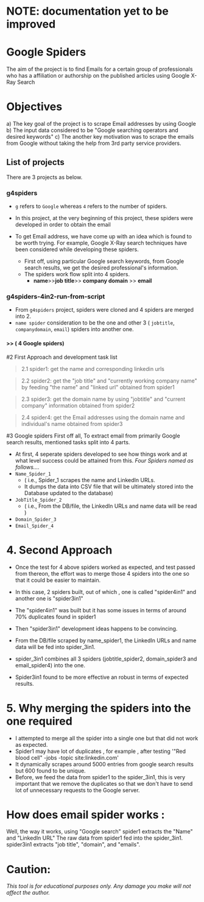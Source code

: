 # NOTE: documentation yet to be improved

# Google Spiders

The aim of the project is to find Emails for a certain group of professionals who has a affiliation or authorship on the published articles using Google X-Ray Search

# Objectives

a) The key goal of the project is to scrape Email addresses by using Google
b) The input data considered to be "Google searching operators and desired keywords"
c) The another key motivation was to scrape the emails from Google without taking the help from 3rd party service providers.



## List of projects

There are 3 projects as below.

### g4spiders
- `g` refers to `Google` whereas `4` refers to the number of spiders.
- In this project, at the very beginning of this project, these spiders were developed in order to obtain the email
- To get Email address, we have come up with an idea which is found to be worth trying. For example, Google X-Ray search techniques have been considered while developing these spiders.

	- First off, using particular Google search keywords, from Google search results, we get the desired professional's information.
	- The spiders work flow split into 4 spiders.
		- **name**>>**job title**>> **company domain** >> **email**


### g4spiders-4in2-run-from-script
- From `g4spiders` project, spiders were cloned and 4 spiders are merged into 2.
- `name spider` consideration to be the one and other 3 ( `jobtitle`, `companydomain`, `email`) spiders into another one.



#### >> ( 4 Google spiders)


#2 First Approach and development task list
> 2.1 spider1: get the name and corresponding linkedin urls

> 2.2 spider2: get the "job title" and "currently working company name" by feeding "the name" and "linked url" obtained from spider1

> 2.3 spider3: get the domain name by using "jobtitle" and "current company" information obtained from spider2

> 2.4 spider4: get the Email addresses using the domain name and individual's name obtained from spider3


#3 Google spiders
First off all, To extract email from primarily Google search results, mentioned tasks split into 4 parts.

- At first, 4 seperate spiders developed to see how things work and at what level success could be attained from this.
*Four Spiders named as follows....*
- `Name_Spider_1`
	- ( i.e., Spider_1 scrapes the name and LinkedIn URLs.
	- It dumps the data into CSV file that will be ultimately stored into the Database updated to the database)
- `JobTitle_Spider_2`
	- ( i.e., From the DB/file, the LinkedIn URLs and name data will be read )
- `Domain_Spider_3`
- `Email_Spider_4`


# 4. Second Approach
- Once the test for 4 above spiders worked as expected, and test passed from thereon, the effort was to merge those 4 spiders into the one so that it could be easier to maintain.

- In this case, 2 spiders built, out of which , one is called "spider4in1" and another one is "spider3in1"

- The "spider4in1" was built but it has some issues in terms of around 70% duplicates found in spider1
- Then "spider3in1" development ideas happens to be convincing.
- From the DB/file scraped by name_spider1, the LinkedIn URLs and name data will be fed into spider_3in1.
- spider_3in1 combines all 3 spiders (jobtitle_spider2, domain_spider3 and email_spider4) into the one.
- Spider3in1 found to be more effective an robust in terms of expected results.


# 5. Why merging the spiders into the one required
- I attempted to merge all the spider into a single one but that did not work as expected.
- Spider1 may have lot of duplicates , for example , after testing '"Red blood cell" -jobs -topic site:linkedin.com'
- It dynamically scrapes around 5000 entries from google search results  but 600 found to be unique.
- Before, we feed the data from spider1 to the spider_3in1, this is very important that we remove the duplicates so that we don't have to send lot of unnecessary requests to the Google server.


# How does email spider works :

Well, the way it works, using "Google search"  spider1 extracts the "Name" and "LinkedIn URL"
The raw data from spider1 fed into the spider_3in1.
spider3in1 extracts "job title", "domain", and "emails".



# Caution:
*This tool is for educational purposes only. Any damage you make will not affect the author.*
